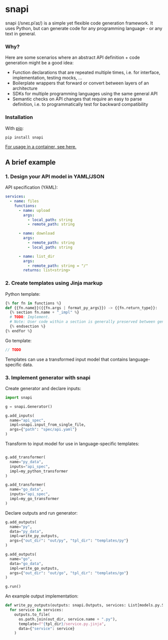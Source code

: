 # snapi 

snapi (/sneɪ.piˈaɪ/) is a simple yet flexible code generation framework. It uses Python, but can generate code for any programming language - or any text in general.

### Why?

Here are some scenarios where an abstract API definition + code generation might be a good idea:
* Function declarations that are repeated multiple times, i.e. for interface, implementation, testing mocks, ...
* Boilerplate wrappers that forward or convert between layers of an architecture
* SDKs for multiple programming languages using the same general API
* Semantic checks on API changes that require an easy to parse definition, i.e. to programmatically test for backward compatibility

### Installation

With [pip](https://pip.pypa.io/en/stable/getting-started/):
```
pip install snapi
```

[For usage in a container, see here.](todo)

## A brief example

### 1. Design your API model in YAML/JSON
API specification (YAML):
```YAML
services:
  - name: files
    functions:
      - name: upload
        args:
          - local_path: string
          - remote_path: string

      - name: download
        args:
          - remote_path: string
          - local_path: string

      - name: list_dir
        args:
          - remote_path: string = "/"
        returns: list<string>
```

### 2. Create templates using Jinja markup

Python template:
```Python
{% for fn in functions %}
def {{fn.name}}({{fn.args | format_py_args}}) -> {{fn.return_type}}:
  {% section fn.name + "_impl" %}
  # TODO: Implement.
  # Note: User code within a section is generally preserved between generator runs.
  {% endsection %}
{% endfor %}
```

Go template:
```Go
// TODO
```

Templates can use a transformed input model that contains language-specific data.

### 3. Implement generator with snapi

Create generator and declare inputs:
```Python
import snapi

g = snapi.Generator()

g.add_inputs(
  name="api_spec",
  impl=snapi.input_from_single_file,
  args={"path": "spec/api.yaml"}
)
```

Transform to input model for use in language-specific templates:
```Python

g.add_transformer(
  name="py_data",
  inputs="api_spec",
  impl=my_python_transformer
)

g.add_transformer(
  name="go_data",
  inputs="api_spec",
  impl=my_go_transformer
)
```

Declare outputs and run generator:
```Python
g.add_outputs(
  name="py",
  data="py_data",
  impl=write_py_outputs,
  args={"out_dir": "out/py", "tpl_dir": "templates/py"}
)

g.add_outputs(
  name="go",
  data="go_data",
  impl=write_go_outputs,
  args={"out_dir": "out/go", "tpl_dir": "templates/go"}
)

g.run()
```

An example output implementation:
```Python
def write_py_outputs(outputs: snapi.Outputs, services: List[models.py.Service], out_dir: str, tpl_dir: str):
  for service in services:
    outputs.to_file(
      os.path.join(out_dir, service.name + ".py"),
      template=f"{tpl_dir}/service.py.jinja",
      data={"service": service}
    )
```
